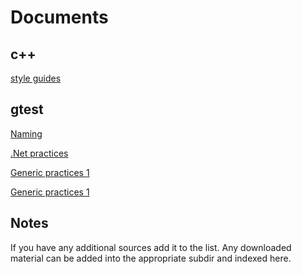 # Documents

## c++
[style guides](https://google.github.io/styleguide/cppguide.html)

## gtest

[Naming](https://testing.googleblog.com/2007/02/tott-naming-unit-tests-responsibly.html)

[.Net practices](https://docs.microsoft.com/en-us/dotnet/core/testing/unit-testing-best-practices)

[Generic practices 1](https://stackify.com/unit-testing-basics-best-practices/)

[Generic practices 1](https://www.toptal.com/qa/how-to-write-testable-code-and-why-it-matters)

## Notes
If you have any additional sources add it to the list.
Any downloaded material can be added into the appropriate subdir and indexed here.
